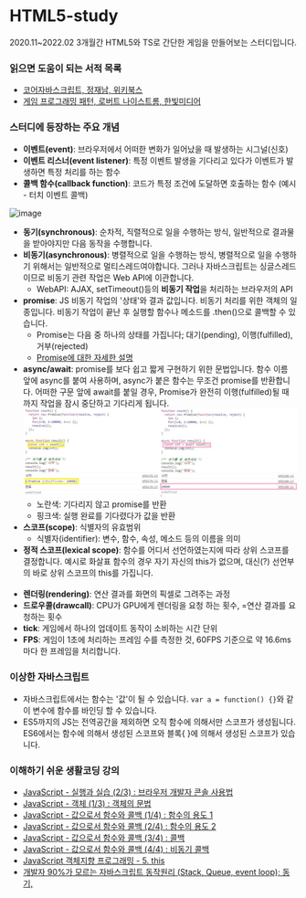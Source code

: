 # HTML5-study
2020.11~2022.02 3개월간 HTML5와 TS로 간단한 게임을 만들어보는 스터디입니다.

### 읽으면 도움이 되는 서적 목록
- [코어자바스크립트, 정재남, 위키북스](http://www.yes24.com/Product/Goods/78586788)
- [게임 프로그래밍 패턴, 로버트 나이스트롬, 한빛미디어](http://www.yes24.com/Product/Goods/27767709)

### 스터디에 등장하는 주요 개념
- **이벤트(event)**: 브라우저에서 어떠한 변화가 일어났을 때 발생하는 시그널(신호)
- **이벤트 리스너(event listener)**:  특정 이벤트 발생을 기다리고 있다가 이벤트가 발생하면 특정 처리를 하는 함수
- **콜백 함수(callback function)**: 코드가 특정 조건에 도달하면 호출하는 함수 (예시 - 터치 이벤트 콜백)

![image](https://user-images.githubusercontent.com/32667619/148628773-db011d39-15cf-4621-adf7-29b095bafa6a.png)
- **동기(synchronous)**: 순차적, 직렬적으로 일을 수행하는 방식, 일반적으로 결과물을 받아야지만 다음 동작을 수행합니다.
- **비동기(asynchronous)**: 병렬적으로 일을 수행하는 방식, 병렬적으로 일을 수행하기 위해서는 일반적으로 멀티스레드여야합니다. 그러나 자바스크립트는 싱글스레드이므로 비동기 관련 작업은 Web API에 이관합니다.
  - WebAPI: AJAX, setTimeout()등의 **비동기 작업**을 처리하는 브라우저의 API
- **promise**: JS 비동기 작업의 '상태'와 결과 값입니다. 비동기 처리를 위한 객체의 일종입니다. 비동기 작업이 끝난 후 실행할 함수나 메소드를 .then()으로 콜백할 수 있습니다.
  - Promise는 다음 중 하나의 상태를 가집니다; 대기(pending), 이행(fulfilled), 거부(rejected)
  - [Promise에 대한 자세한 설명](https://developer.mozilla.org/ko/docs/Web/JavaScript/Reference/Global_Objects/Promise)
- **async/await**: promise를 보다 쉽고 짧게 구현하기 위한 문법입니다. 함수 이름 앞에 async를 붙여 사용하며, async가 붙은 함수는 무조건 promise를 반환합니다. 어떠한 구문 앞에 await를 붙일 경우, Promise가 완전히 이행(fulfilled)될 때 까지 작업을 잠시 중단하고 기다리게 됩니다.
  ![image](https://github.com/hanul-shinpok/HTML5-study/blob/main/ex-picture/await.jpg)
  - 노란색: 기다리지 않고 promise를 반환
  - 핑크색: 실행 완료를 기다렸다가 값을 반환
- **스코프(scope)**: 식별자의 유효범위
  - 식별자(identifier): 변수, 함수, 속성, 메소드 등의 이름을 의미
- **정적 스코프(lexical scope)**: 함수를 어디서 선언하였는지에 따라 상위 스코프를 결정합니다. 예시로 화살표 함수의 경우 자기 자신의 this가 없으며, 대신(?) 선언부의 바로 상위 스코프의 this를 가집니다.
<br></br>
- **렌더링(rendering)**: 연산 결과를 화면의 픽셀로 그려주는 과정
- **드로우콜(drawcall)**: CPU가 GPU에게 렌더링을 요청 하는 횟수, =연산 결과를 요청하는 횟수
- **tick**: 게임에서 하나의 업데이트 동작이 소비하는 시간 단위
- **FPS**: 게임이 1초에 처리하는 프레임 수를 측정한 것, 60FPS 기준으로 약 16.6ms마다 한 프레임을 처리합니다.

### 이상한 자바스크립트
- 자바스크립트에서는 함수는 '값'이 될 수 있습니다. `var a = function() {}`와 같이 변수에 함수를 바인딩 할 수 있습니다.
- ES5까지의 JS는 전역공간을 제외하면 오직 함수에 의해서만 스코프가 생성됩니다. ES6에서는 함수에 의해서 생성된 스코프와 블록{ }에 의해서 생성된 스코프가 있습니다.

### 이해하기 쉬운 생활코딩 강의
- [JavaScript - 실행과 실습 (2/3) : 브라우저 개발자 콘솔 사용법](https://www.youtube.com/watch?v=uWbCJGSeqlY&list=PLuHgQVnccGMA4uSig3hCjl7wTDeyIeZVU&index=3)
- [JavaScript - 객체 (1/3) : 객체의 문법](https://www.youtube.com/watch?v=MiLELE_yskc&list=PLuHgQVnccGMA4uSig3hCjl7wTDeyIeZVU&index=38)
- [JavaScript - 값으로서 함수와 콜백 (1/4) : 함수의 용도 1](https://www.youtube.com/watch?v=zGBkPTwydeg&list=PLuHgQVnccGMA4uSig3hCjl7wTDeyIeZVU&index=61)
- [JavaScript - 값으로서 함수와 콜백 (2/4) : 함수의 용도 2](https://www.youtube.com/watch?v=1pqJphcounU&list=PLuHgQVnccGMA4uSig3hCjl7wTDeyIeZVU&index=62)
- [JavaScript - 값으로서 함수와 콜백 (3/4) : 콜백](https://www.youtube.com/watch?v=R2AcG_SoCMk&list=PLuHgQVnccGMA4uSig3hCjl7wTDeyIeZVU&index=63)
- [JavaScript - 값으로서 함수와 콜백 (4/4) : 비동기 콜백](https://www.youtube.com/watch?v=NDFjwybbong&list=PLuHgQVnccGMA4uSig3hCjl7wTDeyIeZVU&index=64)
- [JavaScript 객체지향 프로그래밍 - 5. this](https://www.youtube.com/watch?v=-LWOv0PlcRA&list=PLuHgQVnccGMAMctarDlPyv6upFUUnpSO3&index=7)
- [개발자 90%가 모르는 자바스크립트 동작원리 (Stack, Queue, event loop); 동기, ](https://www.youtube.com/watch?v=v67LloZ1ieI&t=6s)
